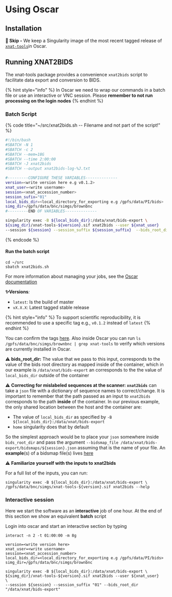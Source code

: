 # Using Oscar

## Installation

**🎉 Skip -** We keep a Singularity image of the most recent tagged release of [`xnat-tools`](https://github.com/brown-bnc/xnat-tools)in Oscar.

## Running XNAT2BIDS

The xnat-tools package provides a convenience `xnat2bids` script to facilitate data export and conversion to BIDS.

{% hint style="info" %}
In Oscar we need to wrap our commands in a batch file or use an interactive or VNC session. Please **remember to not run processing on the login nodes**
{% endhint %}

### Batch Script

{% code title="~/src/xnat2bids.sh -- Filename and not part of the script!" %}
```bash
#!/bin/bash
#SBATCH -N 1
#SBATCH -c 2
#SBATCH --mem=18G
#SBATCH --time 2:00:00
#SBATCH -J xnat2bids
#SBATCH --output xnat2bids-log-%J.txt

#---------CONFIGURE THESE VARIABLES--------------
version=<write version here e.g v0.1.2>
xnat_user=<write username>
session=<xnat_accession_number>
session_sufix="01"
local_bids_dir=<local_directory_for_exporting e.g /gpfs/data/PI/bids>
simg_dir=/gpfs/data/bnc/simgs/brownbnc
#---------END OF VARIABLES--------------

singularity exec -B ${local_bids_dir}:/data/xnat/bids-export \
${simg_dir}/xnat-tools-${version}.sif xnat2bids --user ${xnat_user}       \
--session ${session} --session_suffix ${session_suffix}  --bids_root_dir "/data/xnat/bids-export"
```
{% endcode %}

#### Run the batch script

```text
cd ~/src
sbatch xnat2bids.sh
```

For more information about managing your jobs, see the [Oscar documentation](https://docs.ccv.brown.edu/oscar/submitting-jobs/managing-jobs)

**✨Versions**_:_

* `latest`: Is the build of master
* `vX.X.X`: Latest tagged stable release

{% hint style="info" %}
To support scientific reproducibility, it is recommended to use a specific tag e.g., `v0.1.2` instead of `latest`
{% endhint %}

You can confirm the tags [here](https://hub.docker.com/repository/docker/brownbnc/xnat-tools/tags?page=1). Also inside Oscar you can run `ls /gpfs/data/bnc/simgs/brownbnc | grep xnat-tools` to verify which versions are currently installed in Oscar.

⚠️ **bids\_root\_dir:** The value that we pass to this input, corresponds to the value of the bids root directory as mapped inside of the container, which in our example is `/data/xnat/bids-export` an corresponds to the the value of `local_bids_dir` outside of the container

⚠️ **Correcting for mislabeled sequences at the scanner: `xnat2bids`** can take a `json` file with a dictionary of sequence names to correct/change. It is important to remember that the path passed as an input to `xnat2bids` corresponds to the path **inside** of the container. In our previous example, the only shared location between the host and the container are:

* The value of `local_bids_dir` as specified by `-B ${local_bids_dir}:/data/xnat/bids-export`
* `home` singularity does that by default

So the simplest approach would be to place your `json` somewhere inside `bids_root_dir` and pass the argument `--bidsmap_file /data/xnat/bids-export/bidsmaps/${session}.json` assuming that is the name of your file. An **example**\(s\) of a bidsmap file\(s\) lives [here](https://github.com/brown-bnc/xnat-tools/tree/master/bidsmaps)

⚠️ **Familiarize yourself with the inputs to xnat2bids**

For a full list of the inputs, you can run:

```text
singularity exec -B ${local_bids_dir}:/data/xnat/bids-export \
/gpfs/data/bnc/simgs/xnat-tools-${version}.sif xnat2bids --help
```

### 

### Interactive session

Here we start the software as an **interactive** job of one hour. At the end of this section we show an equivalent **batch** script

Login into oscar and start an interactive section by typing

```text
interact -n 2 -t 01:00:00 -m 8g
```

```text
version=<write version here>
xnat_user=<write username>
session=<xnat_accession_number>
local_bids_dir=<local_directory_for_exporting e.g /gpfs/data/PI/bids>
simg_dir=/gpfs/data/bnc/simgs/brownbnc

singularity exec -B ${local_bids_dir}:/data/xnat/bids-export \
${simg_dir}/xnat-tools-${version}.sif xnat2bids --user ${xnat_user}       \
--session ${session} --session_suffix "01" --bids_root_dir "/data/xnat/bids-export"
```

### 

